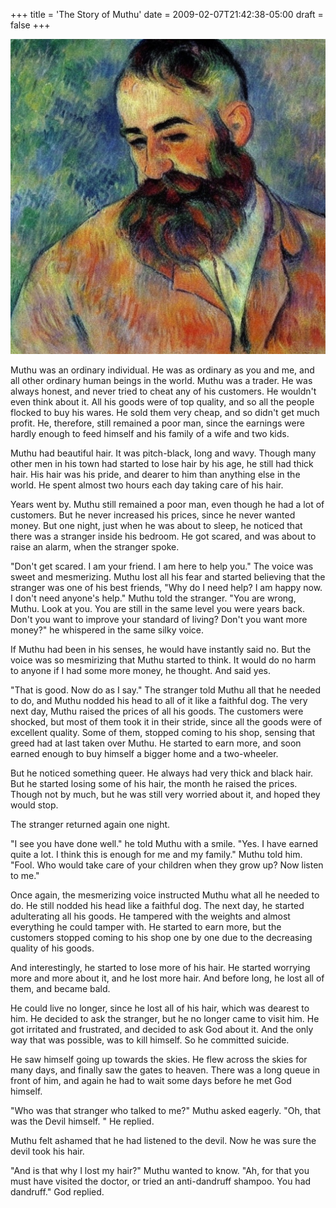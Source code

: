 +++
title = 'The Story of Muthu'
date = 2009-02-07T21:42:38-05:00
draft = false
+++

![man](../../content/images/story-of-muthu.jpg)

Muthu was an ordinary individual. He was as ordinary as you and me, and all other ordinary human beings in the world. Muthu was a trader. He was always honest, and never tried to cheat any of his customers. He wouldn't even think about it. All his goods were of top quality, and so all the people flocked to buy his wares. He sold them very cheap, and so didn't get much profit. He, therefore, still remained a poor man, since the earnings were hardly enough to feed himself and his family of a wife and two kids.

Muthu had beautiful hair. It was pitch-black, long and wavy. Though many other men in his town had started to lose hair by his age, he still had thick hair. His hair was his pride, and dearer to him than anything else in the world. He spent almost two hours each day taking care of his hair.

Years went by. Muthu still remained a poor man, even though he had a lot of customers. But he never increased his prices, since he never wanted money. But one night, just when he was about to sleep, he noticed that there was a stranger inside his bedroom. He got scared, and was about to raise an alarm, when the stranger spoke.

"Don't get scared. I am your friend. I am here to help you." The voice was sweet and mesmerizing. Muthu lost all his fear and started believing that the stranger was one of his best friends,
"Why do I need help? I am happy now. I don't need anyone's help." Muthu told the stranger.
"You are wrong, Muthu. Look at you. You are still in the same level you were years back. Don't you want to improve your standard of living? Don't you want more money?" he whispered in the same silky voice.

If Muthu had been in his senses, he would have instantly said no. But the voice was so mesmirizing that Muthu started to think. It would do no harm to anyone if I had some more money, he thought. And said yes.

"That is good. Now do as I say." The stranger told Muthu all that he needed to do, and Muthu nodded his head to all of it like a faithful dog. The very next day, Muthu raised the prices of all his goods. The customers were shocked, but most of them took it in their stride, since all the goods were of excellent quality. Some of them, stopped coming to his shop, sensing that greed had at last taken over Muthu. He started to earn more, and soon earned enough to buy himself a bigger home and a two-wheeler.

But he noticed something queer. He always had very thick and black hair. But he started losing some of his hair, the month he raised the prices. Though not by much, but he was still very worried about it, and hoped they would stop.

The stranger returned again one night.

"I see you have done well." he told Muthu with a smile.
"Yes. I have earned quite a lot. I think this is enough for me and my family." Muthu told him.
"Fool. Who would take care of your children when they grow up? Now listen to me."

Once again, the mesmerizing voice instructed Muthu what all he needed to do. He still nodded his head like a faithful dog. The next day, he started adulterating all his goods. He tampered with the weights and almost everything he could tamper with. He started to earn more, but the customers stopped coming to his shop one by one due to the decreasing quality of his goods.

And interestingly, he started to lose more of his hair. He started worrying more and more about it, and he lost more hair. And before long, he lost all of them, and became bald.

He could live no longer, since he lost all of his hair, which was dearest to him. He decided to ask the stranger, but he no longer came to visit him. He got irritated and frustrated, and decided to ask God about it. And the only way that was possible, was to kill himself. So he committed suicide.

He saw himself going up towards the skies. He flew across the skies for many days, and finally saw the gates to heaven. There was a long queue in front of him, and again he had to wait some days before he met God himself.

"Who was that stranger who talked to me?" Muthu asked eagerly.
"Oh, that was the Devil himself. " He replied.

Muthu felt ashamed that he had listened to the devil. Now he was sure the devil took his hair.

"And is that why I lost my hair?" Muthu wanted to know.
"Ah, for that you must have visited the doctor, or tried an anti-dandruff shampoo. You had dandruff." God replied.